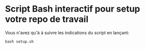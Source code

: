 # Script Bash interactif pour setup votre repo de travail
Vous n'avez qu'à à suivre les indications du script en lançant:

`bash setup.sh`
